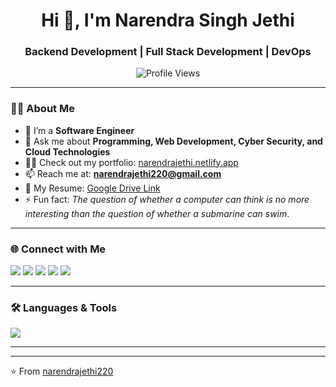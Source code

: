 <h1 align="center">Hi 👋, I'm Narendra Singh Jethi</h1>
<h3 align="center">Backend Development | Full Stack Development | DevOps </h3>

<p align="center">
  <img src="https://komarev.com/ghpvc/?username=narendrajethi220&label=Profile%20Views&color=0e75b6&style=flat" alt="Profile Views" />
<!--   <a href="https://github.com/ryo-ma/github-profile-trophy"><img src="https://github-profile-trophy.vercel.app/?username=narendrajethi220&theme=onedark&margin-w=10&margin-h=10&column=7" alt="Trophies" /></a> -->
</p>

---

### 👨‍💻 About Me  
- 🌱 I’m a **Software Engineer**  
- 💬 Ask me about **Programming, Web Development, Cyber Security, and Cloud Technologies**  
- 👨‍💻 Check out my portfolio: [narendrajethi.netlify.app](https://narendrajethi.netlify.app/)  
- 📫 Reach me at: **narendrajethi220@gmail.com**  
- 📄 My Resume: [Google Drive Link](https://drive.google.com/file/d/19FSO0JiuPxP6sstDrHYrtuSzWpfkUioT/view?usp=sharing)  
- ⚡ Fun fact: *The question of whether a computer can think is no more interesting than the question of whether a submarine can swim*.  

---

### 🌐 Connect with Me  
<p align="left">
<a href="https://linkedin.com/in/narendra-singh-jethi-4b701b195" target="_blank"><img src="https://img.shields.io/badge/LinkedIn-0077B5.svg?&style=for-the-badge&logo=linkedin&logoColor=white" /></a>
<a href="https://instagram.com/_narendrajethi" target="_blank"><img src="https://img.shields.io/badge/Instagram-E4405F.svg?&style=for-the-badge&logo=instagram&logoColor=white" /></a>
<a href="https://www.hackerrank.com/narendrajethi220" target="_blank"><img src="https://img.shields.io/badge/Hackerrank-2EC866.svg?&style=for-the-badge&logo=hackerrank&logoColor=white" /></a>
<a href="https://www.leetcode.com/narendrajethi" target="_blank"><img src="https://img.shields.io/badge/LeetCode-FFA116.svg?&style=for-the-badge&logo=leetcode&logoColor=white" /></a>
<a href="https://auth.geeksforgeeks.org/user/narendrajethi" target="_blank"><img src="https://img.shields.io/badge/GeeksforGeeks-2F8D46.svg?&style=for-the-badge&logo=geeksforgeeks&logoColor=white" /></a>

</p>

---

### 🛠️ Languages & Tools  
<p align="left"> 
  <img src="https://skillicons.dev/icons?i=cpp,js,mongodb,express,react,nodejs,mysql,git,github,linux,docker,aws,postman,php,html,css,tailwindcss" />
</p>

---

<!--  ### 📊 GitHub Stats  -->
<p align="center">
<!--   <img src="https://github-readme-stats.vercel.app/api/top-langs?username=narendrajethi220&show_icons=true&locale=en&layout=compact&theme=radical" alt="Top Languages" /> -->
</p>

<p align="center">
<!--   <img src="https://github-readme-stats.vercel.app/api?username=narendrajethi220&show_icons=true&locale=en&theme=radical" alt="GitHub Stats" /> -->
</p>

<!-- <p align="center"> -->
<!--   <img src="https://github-readme-streak-stats.herokuapp.com/?user=narendrajethi220&theme=radical" alt="GitHub Streak" /> -->
<!-- </p> -->

---

⭐️ From [narendrajethi220](https://github.com/narendrajethi220)
